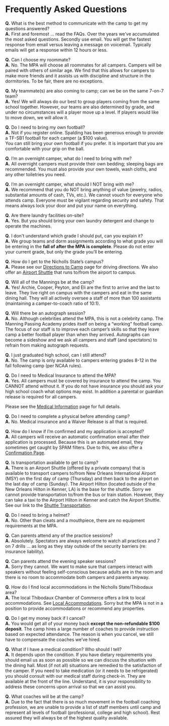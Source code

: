 Frequently Asked Questions
==========================

**Q.** What is the best method to communicate with the camp to get my questions answered?  
**A.** First and foremost … read the FAQs. Over the years we’ve accumulated
the most asked questions. Secondly use email. You will get the fastest
response from email versus leaving a message on voicemail. Typically
emails will get a response within 12 hours or less.

**Q.** Can I choose my roommate?  
**A.** No. The MPA will choose all roommates for all campers. Campers will
be paired with others of similar age. We find that this allows for
campers to make more friends and it assists us with discipline and
structure in the dormitories. To be fair, there are no exceptions.

**Q.** My teammate(s) are also coming to camp; can we be on the same 7-on-7 team?  
**A.** Yes! We will always do our best to group players coming from the same
school together. However, our teams are also determined by grade, and
under no circumstances will a player move up a level. If players would
like to move down, we will allow it.

**Q.** Do I need to bring my own football?  
**A.** Not if you register online. Spalding has been generous enough to
provide a TF-SB1 football for each camper (a $100 value).\
 You can still bring your own football if you prefer. It is important
that you are comfortable with your grip on the ball.

**Q.** I’m an overnight camper, what do I need to bring with me?  
**A.** All overnight campers must provide their own bedding; sleeping bags
are recommended. You must also provide your own towels, wash cloths, and
any other toiletries you need.

**Q.** I’m an overnight camper, what should I NOT bring with me?  
**A.** We recommend that you do NOT bring anything of value (jewelry,
radios, substantial amounts of cash, TVs, etc.). We cannot vouch for
everyone who attends camp. Everyone must be vigilant regarding security
and safety. That means always lock your door and put your name on
everything.

**Q.** Are there laundry facilities on-site?  
**A.** Yes. But you should bring your own laundry detergent and change to
operate the machines.

**Q.** I don't understand which grade I should put, can you explain it?  
**A.** We group teams and dorm assignments according to what grade you will
be entering in the **fall of after the MPA is complete**. Please do not
enter your current grade, but only the grade you’ll be entering.

**Q.** How do I get to the Nicholls State’s campus?  
**A.** Please see our [Directions to Camp](/page/directions) page for driving
directions. We also offer an [Airport Shuttle](/page/airport-shuttle) that
runs to/from the airport to campus.

**Q.** Will all of the Mannings be at the camp?  
**A.** Yes! Archie, Cooper, Peyton, and Eli are the first to arrive and the
last to leave. They live right on campus with the campers and eat in the
same dining hall. They will all actively oversee a staff of more than
100 assistants (maintaining a camper-to-coach ratio of 10:1).

**Q.** Will there be an autograph session?  
**A.** No. Although celebrities attend the MPA, this is not a celebrity
camp. The Manning Passing Academy prides itself on being a “working”
football camp. The focus of our staff is to improve each camper’s skills
so that they leave camp a better football player than when they arrived.
Autographs can become a sideshow and we ask all campers and staff (and
spectators) to refrain from making autograph requests.

**Q.** I just graduated high school, can I still attend?  
**A.** No. The camp is only available to campers entering grades 8-12 in the
fall following camp (per NCAA rules).

**Q.** Do I need to Medical Insurance to attend the MPA?  
**A.** Yes. All campers must be covered by insurance to attend the camp. You
CANNOT attend without it. If you do not have insurance you should ask
your high school coach what options may exist. In addition a parental or
guardian release is required for all campers.

Please see the [Medical Information](/page/medical-information) page for full
details.

**Q.** Do I need to complete a physical before attending camp?  
**A.** No. Medical insurance and a Waiver Release is all that is required.

**Q.** How do I know if I’m confirmed and my application is accepted?  
**A.** All campers will receive an automatic confirmation email after their
application is processed. Because this is an automated email, they
sometimes get caught by SPAM filters. Due to this, we also offer a
[Confirmation Page](https://campregistrationsystems.com/camps/2015-manning-passing-academy/campers/confirmation).

**Q.** Is transportation available to get to camp?  
**A.** There is an Airport Shuttle (offered by a private company) that is
available to transport campers to/from New Orleans International Airport
(MSY) on the first day of camp (Thursday) and then back to the airport
on the last day of camp (Sunday). The Airport Hilton (located outside of
the New Orleans Hilton in Kenner, LA) is the base for the shuttle. Sorry
we cannot provide transportation to/from the bus or train station.
However, they can take a taxi to the Airport Hilton in Kenner and catch
the Airport Shuttle. See our link to the [Shuttle Transportation](/page/airport-shuttle).

**Q.** Do I need to bring a helmet?  
**A.** No. Other than cleats and a mouthpiece, there are no equipment
requirements at the MPA.

**Q.** Can parents attend any of the practice sessions?  
**A.** Absolutely. Spectators are always welcome to watch all practices and
7 on 7 drills … as long as they stay outside of the security barriers
(re: insurance liability).

**Q.** Can parents attend the evening speaker sessions?  
**A.** Sorry they cannot. We want to make sure that campers interact with
speakers without feeling self-conscious because adults are in the room
and there is no room to accommodate both campers and parents anyway.

**Q.** How do I find local accommodations in the Nicholls State/Thibodaux area?  
**A.** The local Thibodaux Chamber of Commerce offers a link to local
accommodations. See [Local Accommodations](/page/local-accommodations). Sorry
but the MPA is not in a position to provide accommodations or recommend
any properties.

**Q.** Do I get my money back if I cancel?  
**A.** You would get all of your money back **except the non-refundable $100
deposit**. The camp hires a large number of coaches to provide
instruction based on expected attendance. The reason is when you cancel,
we still have to compensate the coaches we’ve hired.

**Q.** What if I have a medical condition? Who should I tell?  
**A.** It depends upon the condition. If you have dietary requirements you
should email us as soon as possible so we can discuss the situation with
the dining hall. Most (if not all) situations are remedied to the
satisfaction of the camper. If you need to take medication (or it needs
to be refrigerated) you should consult with our medical staff during
check-in. They are available at the front of the line. Understand, it is
your responsibility to address these concerns upon arrival so that we
can assist you.

**Q.** What coaches will be at the camp?  
**A.** Due to the fact that there is so much movement in the football
coaching profession, we are unable to provide a list of staff members
until camp and represent all levels of football (professional, college
and high school). Rest assured they will always be of the highest
quality available.
